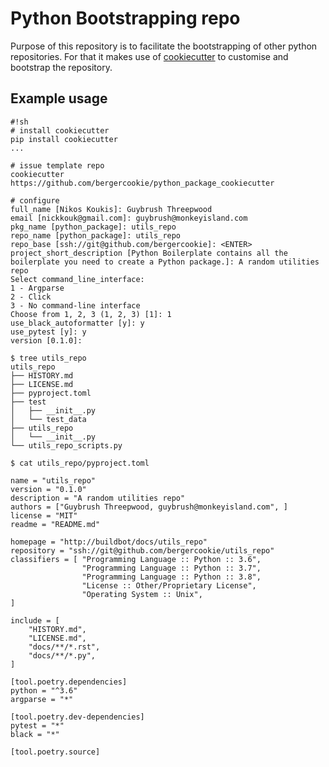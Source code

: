 # Python Bootstrapping repo

Purpose of this repository is to facilitate the bootstrapping of other
python repositories. For that it makes use of
[cookiecutter](https://github.com/cookiecutter/cookiecutter) to customise and
bootstrap the repository.

## Example usage

    #!sh
    # install cookiecutter
    pip install cookiecutter
    ...

    # issue template repo
    cookiecutter https://github.com/bergercookie/python_package_cookiecutter

    # configure
    full_name [Nikos Koukis]: Guybrush Threepwood
    email [nickkouk@gmail.com]: guybrush@monkeyisland.com
    pkg_name [python_package]: utils_repo
    repo_name [python_package]: utils_repo
    repo_base [ssh://git@github.com/bergercookie]: <ENTER>
    project_short_description [Python Boilerplate contains all the boilerplate you need to create a Python package.]: A random utilities repo
    Select command_line_interface:
    1 - Argparse
    2 - Click
    3 - No command-line interface
    Choose from 1, 2, 3 (1, 2, 3) [1]: 1
    use_black_autoformatter [y]: y
    use_pytest [y]: y
    version [0.1.0]:

    $ tree utils_repo
    utils_repo
    ├── HISTORY.md
    ├── LICENSE.md
    ├── pyproject.toml
    ├── test
    │   ├── __init__.py
    │   └── test_data
    ├── utils_repo
    │   └── __init__.py
    └── utils_repo_scripts.py

    $ cat utils_repo/pyproject.toml

    name = "utils_repo"
    version = "0.1.0"
    description = "A random utilities repo"
    authors = ["Guybrush Threepwood, guybrush@monkeyisland.com", ]
    license = "MIT"
    readme = "README.md"

    homepage = "http://buildbot/docs/utils_repo"
    repository = "ssh://git@github.com/bergercookie/utils_repo"
    classifiers = [ "Programming Language :: Python :: 3.6",
                    "Programming Language :: Python :: 3.7",
                    "Programming Language :: Python :: 3.8",
                    "License :: Other/Proprietary License",
                    "Operating System :: Unix",
    ]

    include = [
        "HISTORY.md",
        "LICENSE.md",
        "docs/**/*.rst",
        "docs/**/*.py",
    ]

    [tool.poetry.dependencies]
    python = "^3.6"
    argparse = "*"

    [tool.poetry.dev-dependencies]
    pytest = "*"
    black = "*"

    [tool.poetry.source]
